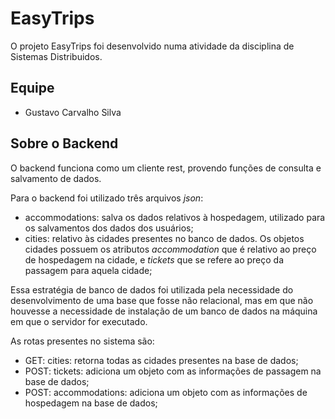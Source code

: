 # EasyTrips

O projeto EasyTrips foi desenvolvido numa atividade da disciplina de Sistemas Distribuidos.

## Equipe
- Gustavo Carvalho Silva

## Sobre o Backend

O backend funciona como um cliente rest, provendo funções de consulta e salvamento de
dados.

Para o backend foi utilizado três arquivos _json_:

- accommodations: salva os dados relativos à hospedagem, utilizado para os salvamentos
dos dados dos usuários;
- cities: relativo às cidades presentes no banco de dados. Os objetos cidades possuem os 
atributos *accommodation* que é relativo ao preço de hospedagem na cidade, e *tickets* que se refere 
ao preço da passagem para aquela cidade;

Essa estratégia de banco de dados foi utilizada pela necessidade do desenvolvimento
de uma base que fosse não relacional, mas em que não houvesse a necessidade de instalação de 
um banco de dados na máquina em que o servidor for executado.

As rotas presentes no sistema são:

- GET: cities: retorna todas as cidades presentes na base de dados;
- POST: tickets: adiciona um objeto com as informações de passagem na base de dados;
- POST: accommodations: adiciona um objeto com as informações de hospedagem na base de dados;
